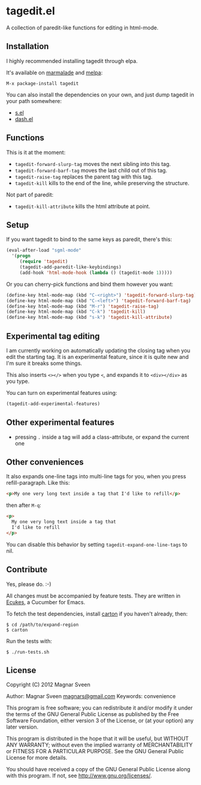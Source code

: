 # tagedit.el

A collection of paredit-like functions for editing in html-mode.

## Installation

I highly recommended installing tagedit through elpa.

It's available on [marmalade](http://marmalade-repo.org/) and
[melpa](http://melpa.milkbox.net/):

    M-x package-install tagedit

You can also install the dependencies on your own, and just dump
tagedit in your path somewhere:

 - <a href="https://github.com/magnars/s.el">s.el</a>
 - <a href="https://github.com/magnars/dash.el">dash.el</a>

## Functions

This is it at the moment:

 - `tagedit-forward-slurp-tag` moves the next sibling into this tag.
 - `tagedit-forward-barf-tag` moves the last child out of this tag.
 - `tagedit-raise-tag` replaces the parent tag with this tag.
 - `tagedit-kill` kills to the end of the line, while preserving the structure.

Not part of paredit:

 - `tagedit-kill-attribute` kills the html attribute at point.

## Setup

If you want tagedit to bind to the same keys as paredit, there's this:

```cl
(eval-after-load "sgml-mode"
  '(progn
     (require 'tagedit)
     (tagedit-add-paredit-like-keybindings)
     (add-hook 'html-mode-hook (lambda () (tagedit-mode 1)))))
```

Or you can cherry-pick functions and bind them however you want:

```cl
(define-key html-mode-map (kbd "C-<right>") 'tagedit-forward-slurp-tag)
(define-key html-mode-map (kbd "C-<left>") 'tagedit-forward-barf-tag)
(define-key html-mode-map (kbd "M-r") 'tagedit-raise-tag)
(define-key html-mode-map (kbd "C-k") 'tagedit-kill)
(define-key html-mode-map (kbd "s-k") 'tagedit-kill-attribute)
```

## Experimental tag editing

I am currently working on automatically updating the closing tag when
you edit the starting tag. It is an experimental feature, since it is quite new
and I'm sure it breaks some things.

This also inserts `<></>` when you type `<`, and expands it to
`<div></div>` as you type.

You can turn on experimental features using:

```cl
(tagedit-add-experimental-features)
```

## Other experimental features

- pressing `.` inside a tag will add a class-attribute, or expand the current one

## Other conveniences

It also expands one-line tags into multi-line tags for you, when you
press refill-paragraph. Like this:

```html
<p>My one very long text inside a tag that I'd like to refill</p>
```

then after `M-q`:

```html
<p>
  My one very long text inside a tag that
  I'd like to refill
</p>
```

You can disable this behavior by setting
`tagedit-expand-one-line-tags` to nil.

## Contribute

Yes, please do. :-)

All changes must be accompanied by feature tests.
They are written in [Ecukes](http://ecukes.info), a Cucumber for Emacs.

To fetch the test dependencies, install
[carton](https://github.com/rejeep/carton) if you haven't already,
then:

    $ cd /path/to/expand-region
    $ carton

Run the tests with:

    $ ./run-tests.sh

## License

Copyright (C) 2012 Magnar Sveen

Author: Magnar Sveen <magnars@gmail.com>
Keywords: convenience

This program is free software; you can redistribute it and/or modify
it under the terms of the GNU General Public License as published by
the Free Software Foundation, either version 3 of the License, or
(at your option) any later version.

This program is distributed in the hope that it will be useful,
but WITHOUT ANY WARRANTY; without even the implied warranty of
MERCHANTABILITY or FITNESS FOR A PARTICULAR PURPOSE.  See the
GNU General Public License for more details.

You should have received a copy of the GNU General Public License
along with this program.  If not, see <http://www.gnu.org/licenses/>.
